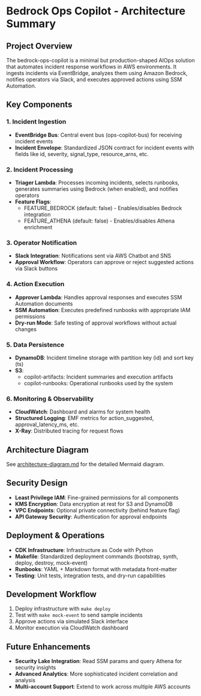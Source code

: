 # Bedrock Ops Copilot - Architecture Summary

## Project Overview

The bedrock-ops-copilot is a minimal but production-shaped AIOps solution that automates incident response workflows in AWS environments. It ingests incidents via EventBridge, analyzes them using Amazon Bedrock, notifies operators via Slack, and executes approved actions using SSM Automation.

## Key Components

### 1. Incident Ingestion

- **EventBridge Bus**: Central event bus (ops-copilot-bus) for receiving incident events
- **Incident Envelope**: Standardized JSON contract for incident events with fields like id, severity, signal_type, resource_arns, etc.

### 2. Incident Processing

- **Triager Lambda**: Processes incoming incidents, selects runbooks, generates summaries using Bedrock (when enabled), and notifies operators
- **Feature Flags**:
  - FEATURE_BEDROCK (default: false) - Enables/disables Bedrock integration
  - FEATURE_ATHENA (default: false) - Enables/disables Athena enrichment

### 3. Operator Notification

- **Slack Integration**: Notifications sent via AWS Chatbot and SNS
- **Approval Workflow**: Operators can approve or reject suggested actions via Slack buttons

### 4. Action Execution

- **Approver Lambda**: Handles approval responses and executes SSM Automation documents
- **SSM Automation**: Executes predefined runbooks with appropriate IAM permissions
- **Dry-run Mode**: Safe testing of approval workflows without actual changes

### 5. Data Persistence

- **DynamoDB**: Incident timeline storage with partition key (id) and sort key (ts)
- **S3**:
  - copilot-artifacts: Incident summaries and execution artifacts
  - copilot-runbooks: Operational runbooks used by the system

### 6. Monitoring & Observability

- **CloudWatch**: Dashboard and alarms for system health
- **Structured Logging**: EMF metrics for action_suggested, approval_latency_ms, etc.
- **X-Ray**: Distributed tracing for request flows

## Architecture Diagram

See [architecture-diagram.md](architecture-diagram.md) for the detailed Mermaid diagram.

## Security Design

- **Least Privilege IAM**: Fine-grained permissions for all components
- **KMS Encryption**: Data encryption at rest for S3 and DynamoDB
- **VPC Endpoints**: Optional private connectivity (behind feature flag)
- **API Gateway Security**: Authentication for approval endpoints

## Deployment & Operations

- **CDK Infrastructure**: Infrastructure as Code with Python
- **Makefile**: Standardized deployment commands (bootstrap, synth, deploy, destroy, mock-event)
- **Runbooks**: YAML + Markdown format with metadata front-matter
- **Testing**: Unit tests, integration tests, and dry-run capabilities

## Development Workflow

1. Deploy infrastructure with `make deploy`
2. Test with `make mock-event` to send sample incidents
3. Approve actions via simulated Slack interface
4. Monitor execution via CloudWatch dashboard

## Future Enhancements

- **Security Lake Integration**: Read SSM params and query Athena for security insights
- **Advanced Analytics**: More sophisticated incident correlation and analysis
- **Multi-account Support**: Extend to work across multiple AWS accounts
